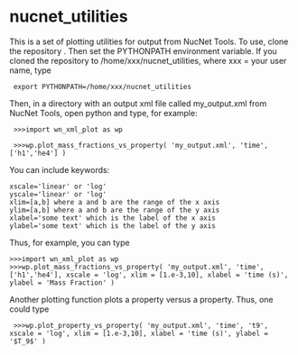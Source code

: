 # nucnet_utilities

This is a set of plotting utilities for output from NucNet Tools.  To use,
clone the repository .  Then set the PYTHONPATH environment variable.  If
you cloned the repository to /home/xxx/nucnet_utilities, where xxx = your user name, type

     export PYTHONPATH=/home/xxx/nucnet_utilities

Then, in a directory with an output xml file called my_output.xml
from NucNet Tools, open python and type, for example:

     >>>import wn_xml_plot as wp

     >>>wp.plot_mass_fractions_vs_property( 'my_output.xml', 'time', ['h1','he4'] )

You can include keywords:

    xscale='linear' or 'log'
    yscale='linear' or 'log'
    xlim=[a,b] where a and b are the range of the x axis
    ylim=[a,b] where a and b are the range of the y axis
    xlabel='some text' which is the label of the x axis
    ylabel='some text' which is the label of the y axis
    
Thus, for example, you can type

    >>>import wn_xml_plot as wp
    >>>wp.plot_mass_fractions_vs_property( 'my_output.xml', 'time', ['h1','he4'], xscale = 'log', xlim = [1.e-3,10], xlabel = 'time (s)', ylabel = 'Mass Fraction' )
    
 Another plotting function plots a property versus a property.  Thus, one could type
 
     >>>wp.plot_property_vs_property( 'my_output.xml', 'time', 't9', xscale = 'log', xlim = [1.e-3,10], xlabel = 'time (s)', ylabel = '$T_9$' )
